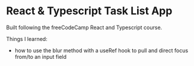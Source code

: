 # React & Typescript Task List App

Built following the freeCodeCamp React and Typescript course.

Things I learned:
- how to use the blur method with a useRef hook to pull and direct focus from/to an input field